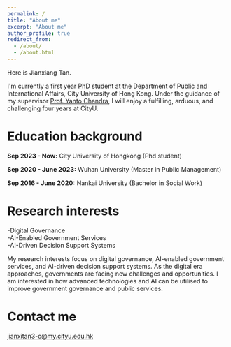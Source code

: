 ```yaml
---
permalink: /
title: "About me"
excerpt: "About me"
author_profile: true
redirect_from: 
  - /about/
  - /about.html
---
```

Here is Jianxiang Tan.

I'm currently a first year PhD student at the Department of Public and International Affairs, City University of Hong Kong. 
Under the guidance of my supervisor [Prof. Yanto Chandra](https://scholars.cityu.edu.hk/en/persons/yanto-chandra(2be9ef32-a451-459d-a67a-b52b93451de8).html), I will enjoy a fulfilling, arduous, and challenging four years at CityU.


# Education background
**Sep 2023 - Now:** City University of Hongkong (Phd student)

**Sep 2020 - June 2023:** Wuhan University (Master in Public Management)

**Sep 2016 - June 2020:** Nankai University (Bachelor in Social Work)


# Research interests
-Digital Governance<br>
-AI-Enabled Government Services<br>
-AI-Driven Decision Support Systems<br>

My research interests focus on digital governance, AI-enabled government services, and AI-driven decision support systems. 
As the digital era approaches, governments are facing new challenges and opportunities. 
I am interested in how advanced technologies and AI can be utilised to improve government governance and public services.
 
# Contact me
jianxitan3-c@my.cityu.edu.hk

